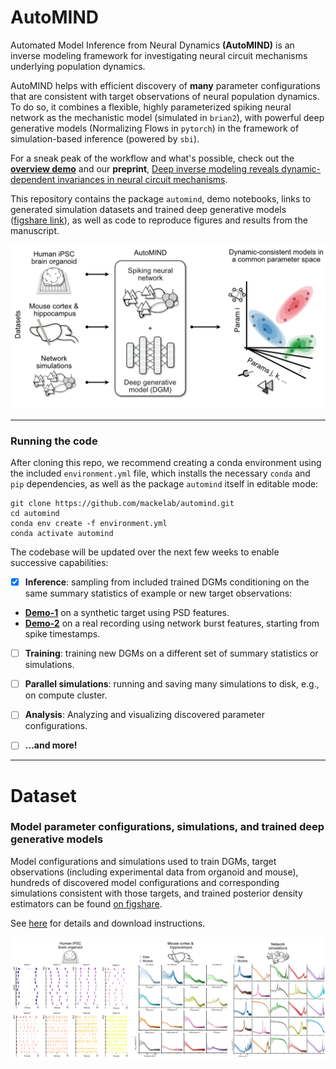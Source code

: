 # AutoMIND

Automated Model Inference from Neural Dynamics **(AutoMIND)** is an inverse modeling framework for investigating neural circuit mechanisms underlying population dynamics.

AutoMIND helps with efficient discovery of **many** parameter configurations that are consistent with target observations of neural population dynamics. To do so, it combines a flexible, highly parameterized spiking neural network as the mechanistic model (simulated in `brian2`), with powerful deep generative models (Normalizing Flows in `pytorch`) in the framework of simulation-based inference (powered by `sbi`).

For a sneak peak of the workflow and what's possible, check out the [**overview demo**](./notebooks/demo-1_automind_inference_workflow.ipynb) and our **preprint**, [Deep inverse modeling reveals dynamic-dependent invariances in neural circuit mechanisms](https://www.biorxiv.org/content/10.1101/2024.08.21.608969v1).

This repository contains the package `automind`, demo notebooks, links to generated simulation datasets and trained deep generative models ([figshare link](https://figshare.com/s/3f1467f8fb0f328aed16)), as well as code to reproduce figures and results from the manuscript.

![](./assets/img/overview_gh.png)

---

### Running the code
After cloning this repo, we recommend creating a conda environment using the included `environment.yml` file, which installs the necessary `conda` and `pip` dependencies, as well as the package `automind` itself in editable mode:

```
git clone https://github.com/mackelab/automind.git
cd automind
conda env create -f environment.yml
conda activate automind
```

The codebase will be updated over the next few weeks to enable successive capabilities:
- [x]  **Inference**: sampling from included trained DGMs conditioning on the same summary statistics of example or new target observations:
  - [**Demo-1**](./notebooks/demo-1_automind_inference_workflow.ipynb) on a synthetic target using PSD features.
  - [**Demo-2**](./notebooks/demo-2_automind_inference_from_spikes.ipynb) on a real recording using network burst features, starting from spike timestamps.
- [ ]  **Training**: training new DGMs on a different set of summary statistics or simulations.
- [ ]  **Parallel simulations**: running and saving many simulations to disk, e.g., on compute cluster.
- [ ]  **Analysis**: Analyzing and visualizing discovered parameter configurations.
- [ ]  **...and more!**




---
# Dataset
### Model parameter configurations, simulations, and trained deep generative models
Model configurations and simulations used to train DGMs, target observations (including experimental data from organoid and mouse), hundreds of discovered model configurations and corresponding simulations consistent with those targets, and trained posterior density estimators can be found [on figshare](https://figshare.com/s/3f1467f8fb0f328aed16). 

See [here](./datasets/README.md) for details and download instructions.

![](./assets/img/predictives.png)